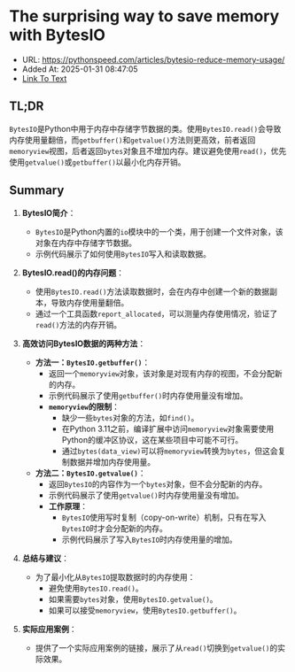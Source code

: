 # The surprising way to save memory with BytesIO
- URL: https://pythonspeed.com/articles/bytesio-reduce-memory-usage/
- Added At: 2025-01-31 08:47:05
- [Link To Text](2025-01-31-the-surprising-way-to-save-memory-with-bytesio_raw.md)

## TL;DR
`BytesIO`是Python中用于内存中存储字节数据的类。使用`BytesIO.read()`会导致内存使用量翻倍，而`getbuffer()`和`getvalue()`方法则更高效，前者返回`memoryview`视图，后者返回`bytes`对象且不增加内存。建议避免使用`read()`，优先使用`getvalue()`或`getbuffer()`以最小化内存开销。

## Summary
1. **BytesIO简介**：
   - `BytesIO`是Python内置的`io`模块中的一个类，用于创建一个文件对象，该对象在内存中存储字节数据。
   - 示例代码展示了如何使用`BytesIO`写入和读取数据。

2. **BytesIO.read()的内存问题**：
   - 使用`BytesIO.read()`方法读取数据时，会在内存中创建一个新的数据副本，导致内存使用量翻倍。
   - 通过一个工具函数`report_allocated`，可以测量内存使用情况，验证了`read()`方法的内存开销。

3. **高效访问BytesIO数据的两种方法**：
   - **方法一：`BytesIO.getbuffer()`**：
     - 返回一个`memoryview`对象，该对象是对现有内存的视图，不会分配新的内存。
     - 示例代码展示了使用`getbuffer()`时内存使用量没有增加。
     - **`memoryview`的限制**：
       - 缺少一些`bytes`对象的方法，如`find()`。
       - 在Python 3.11之前，编译扩展中访问`memoryview`对象需要使用Python的缓冲区协议，这在某些项目中可能不可行。
       - 通过`bytes(data_view)`可以将`memoryview`转换为`bytes`，但这会复制数据并增加内存使用量。
   - **方法二：`BytesIO.getvalue()`**：
     - 返回`BytesIO`的内容作为一个`bytes`对象，但不会分配新的内存。
     - 示例代码展示了使用`getvalue()`时内存使用量没有增加。
     - **工作原理**：
       - `BytesIO`使用写时复制（copy-on-write）机制，只有在写入`BytesIO`时才会分配新的内存。
       - 示例代码展示了写入`BytesIO`时内存使用量的增加。

4. **总结与建议**：
   - 为了最小化从`BytesIO`提取数据时的内存使用：
     - 避免使用`BytesIO.read()`。
     - 如果需要`bytes`对象，使用`BytesIO.getvalue()`。
     - 如果可以接受`memoryview`，使用`BytesIO.getbuffer()`。

5. **实际应用案例**：
   - 提供了一个实际应用案例的链接，展示了从`read()`切换到`getvalue()`的实际效果。
